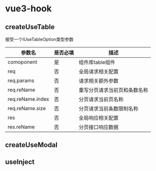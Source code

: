 # vue3-hook
## createUseTable
接受一个IUseTableOption类型参数

| 参数名   | 是否必填   | 描述   |
|--------|--------|--------|
| comoponent | 是 | 组件库table组件 |
| req | 否 | 全局请求相关配置 |
| req.params | 否 | 请求相关额外参数 |
| req.reName  | 否 | 重写分页请求当前页和条数名称 |
| req.reName.index | 否 | 分页请求当前页名称 |
| req.reName.size | 否 | 分页请求当前条数限制名称 |
| res | 否 | 全局响应相关配置 |
| res.reName | 否 | 分页接口响应数据 |

## createUseModal



## useInject
